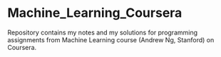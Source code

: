 # Machine_Learning_Coursera
Repository contains my notes and my solutions for programming assignments from Machine Learning course (Andrew Ng, Stanford) on Coursera.
